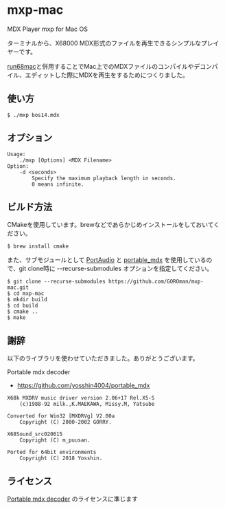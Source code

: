 # mxp-mac

MDX Player mxp for Mac OS

ターミナルから、X68000 MDX形式のファイルを再生できるシンプルなプレイヤーです。

[run68mac](https://github.com/GOROman/run68mac)と併用することでMac上でのMDXファイルのコンパイルやデコンパイル、エディットした際にMDXを再生をするためにつくりました。

## 使い方

```
$ ./mxp bos14.mdx
```

## オプション

```
Usage:
	./mxp [Options] <MDX Filename>
Option:
	-d <seconds>
		Specify the maximum playback length in seconds.
		0 means infinite.
```


## ビルド方法

CMakeを使用しています。brewなどであらかじめインストールをしておいてください。
```
$ brew install cmake
```

また、サブモジュールとして [PortAudio](https://github.com/PortAudio/portaudio) と [portable_mdx](https://github.com/yosshin4004/portable_mdx) を使用しているので、git clone時に --recurse-submodules オプションを指定してください。

```
$ git clone --recurse-submodules https://github.com/GOROman/mxp-mac.git
$ cd mxp-mac
$ mkdir build
$ cd build
$ cmake ..
$ make
```

## 謝辞

以下のライブラリを使わせていただきました。ありがとうございます。

Portable mdx decoder
- https://github.com/yosshin4004/portable_mdx

```
X68k MXDRV music driver version 2.06+17 Rel.X5-S
	(c)1988-92 milk.,K.MAEKAWA, Missy.M, Yatsube

Converted for Win32 [MXDRVg] V2.00a
	Copyright (C) 2000-2002 GORRY.

X68Sound_src020615
	Copyright (C) m_puusan.

Ported for 64bit environments
	Copyright (C) 2018 Yosshin.
```

## ライセンス

[Portable mdx decoder](https://github.com/yosshin4004/portable_mdx) のライセンスに準じます


